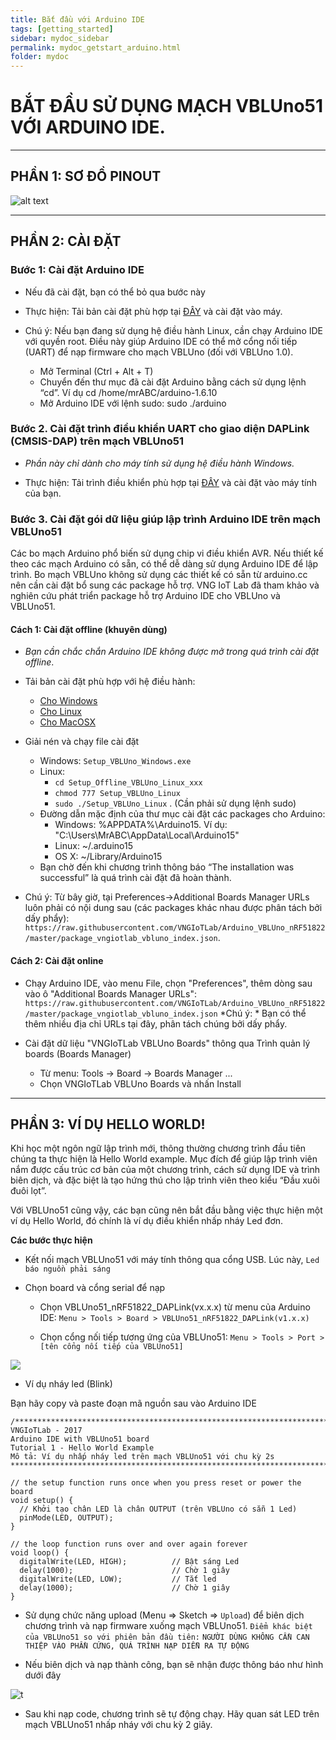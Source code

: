 ```yaml
---
title: Bắt đầu với Arduino IDE
tags: [getting_started]
sidebar: mydoc_sidebar
permalink: mydoc_getstart_arduino.html
folder: mydoc
---
```


# BẮT ĐẦU SỬ DỤNG MẠCH VBLUno51 VỚI ARDUINO IDE.

***

## PHẦN 1: SƠ ĐỒ PINOUT 

![alt text](images/pinout/VBLUno2_Arduino_Pinout.png)

***

## PHẦN 2: CÀI ĐẶT 

### Bước 1: Cài đặt Arduino IDE

* Nếu đã cài đặt, bạn có thể  bỏ qua bước này

* Thực hiện: Tải bản cài đặt phù hợp tại [ĐÂY](http://arduino.cc/en/Main/Software) và cài đặt vào máy. 

* Chú ý: Nếu bạn đang sử dụng hệ điều hành Linux, cần chạy Arduino IDE với quyền root. Điều này giúp Arduino IDE có thể mở cổng nối tiếp (UART) để nạp firmware cho mạch VBLUno (đối với VBLUno 1.0).
    * Mở Terminal (Ctrl + Alt + T)
    * Chuyển đến thư mục đã cài đặt Arduino bằng cách sử dụng lệnh “cd”. 
                       Ví dụ cd /home/mrABC/arduino-1.6.10
    * Mở Arduino IDE với lệnh sudo: sudo ./arduino

### Bước 2. Cài đặt trình điều khiển UART cho giao diện DAPLink (CMSIS-DAP) trên mạch VBLUno51

* *Phần này chỉ dành cho máy tính sử dụng hệ điều hành Windows.*

* Thực hiện: Tải trình điều khiển phù hợp tại [ĐÂY](https://goo.gl/oVdvcv) và cài đặt vào máy tính của bạn.

### Bước 3. Cài đặt gói dữ liệu giúp lập trình Arduino IDE trên mạch VBLUno51

Các bo mạch Arduino phổ biến sử dụng chip vi điều khiển AVR. Nếu thiết kế  theo các mạch Arduino có sẵn, có thể dễ dàng sử dụng Arduino IDE để lập trình. Bo mạch VBLUno không sử dụng các thiết kế có sẵn từ arduino.cc nên cần cài đặt bổ sung các package hỗ trợ. VNG IoT Lab đã tham khảo và nghiên cứu phát triển package hỗ trợ Arduino IDE cho VBLUno và VBLUno51.

#### Cách 1: Cài đặt offline (khuyên dùng)

  * *Bạn cần chắc chắn Arduino IDE không được mở trong quá trình cài đặt offline*.
     
  * Tải bản cài đặt phù hợp với hệ điều hành: 
    * [Cho Windows](https://github.com/VNGIoTLab/Arduino_VBLUno_nRF51822/tree/master/Setup_Offline/Windows)
    * [Cho Linux](https://github.com/VNGIoTLab/Arduino_VBLUno_nRF51822/tree/master/Setup_Offline/Linux)
	* [Cho MacOSX](https://github.com/VNGIoTLab/Arduino_VBLUno_nRF51822/tree/master/Setup_Offline/Mac)
	  
  * Giải nén và chạy file cài đặt 
  	
    * Windows: `Setup_VBLUno_Windows.exe`
    * Linux: 
	    - `cd Setup_Offline_VBLUno_Linux_xxx`
	    - `chmod 777 Setup_VBLUno_Linux`
	    - `sudo ./Setup_VBLUno_Linux` . (Cần phải sử dụng lệnh sudo)
    * Đường dẫn mặc định của thư mục cài đặt các packages cho Arduino: 
		- Windows: %APPDATA%\Arduino15. Ví dụ: "C:\Users\MrABC\AppData\Local\Arduino15"
		- Linux: ~/.arduino15
		- OS X: ~/Library/Arduino15
	* Bạn chờ đến khi chương trình thông báo “The installation was successful” là quá trình cài đặt đã hoàn thành.
  
  * Chú ý: Từ bây giờ, tại Preferences->Additional Boards Manager URLs luôn phải có nội dung sau (các packages khác nhau được phân tách bởi dấy phẩy):
  `https://raw.githubusercontent.com/VNGIoTLab/Arduino_VBLUno_nRF51822/master/package_vngiotlab_vbluno_index.json`.

#### Cách 2: Cài đặt online

  * Chạy Arduino IDE, vào menu File, chọn "Preferences", thêm dòng sau vào ô  "Additional Boards Manager URLs": `https://raw.githubusercontent.com/VNGIoTLab/Arduino_VBLUno_nRF51822/master/package_vngiotlab_vbluno_index.json`
  *Chú ý: * Bạn có thể thêm nhiều địa chỉ URLs tại đây, phân tách chúng bởi dấy phẩy. 	 
       
  * Cài đặt dữ liệu "VNGIoTLab VBLUno Boards" thông qua Trình quản lý boards (Boards Manager) 
    * Từ menu: Tools -> Board -> Boards Manager ...
    * Chọn VNGIoTLab VBLUno Boards và nhấn Install


***
## PHẦN 3: VÍ DỤ HELLO WORLD!

Khi học một ngôn ngữ lập trình mới, thông thường chương trình đầu tiên chúng ta thực hiện là Hello World example. Mục đích để giúp lập trình viên nắm được cấu trúc cơ bản của một chương trình, cách sử dụng IDE và trình biên dịch, và đặc biệt là tạo hứng thú cho lập trình viên theo kiểu “Đầu xuôi đuôi lọt”.

Với VBLUno51 cũng vậy, các bạn cũng nên bắt đầu bằng việc thực hiện một ví dụ Hello World, đó chính là ví dụ điều khiển nhấp nháy Led đơn.

**Các bước thực hiện**

 * Kết nối mạch VBLUno51 với máy tính thông qua cổng USB. Lúc này, `Led báo nguồn phải sáng`
 
 * Chọn board và cổng serial để nạp

	- Chọn VBLUno51_nRF51822_DAPLink(vx.x.x) từ menu của Arduino IDE:
		`Menu > Tools > Board > VBLUno51_nRF51822_DAPLink(v1.x.x)`

	- Chọn cổng nối tiếp tương ứng của VBLUno51:
		`Menu > Tools > Port > [tên cổng nối tiếp của VBLUno51]`

![](images/arduino/getstart/arduino_board.png)

 * Ví dụ nháy led (Blink)

Bạn hãy copy và paste đoạn mã nguồn sau vào Arduino IDE

	/*************************************************************************
	VNGIoTLab - 2017
	Arduino IDE with VBLUno51 board
	Tutorial 1 - Hello World Example
	Mô tả: Ví dụ nhấp nháy led trên mạch VBLUno51 với chu kỳ 2s
	***************************************************************************/
	
	// the setup function runs once when you press reset or power the board
	void setup() {
	  // Khởi tạo chân LED là chân OUTPUT (trên VBLUno có sẵn 1 Led)
	  pinMode(LED, OUTPUT);
	}
	
	// the loop function runs over and over again forever
	void loop() {
	  digitalWrite(LED, HIGH);   		// Bật sáng Led 
	  delay(1000);              		// Chờ 1 giây
	  digitalWrite(LED, LOW);    		// Tắt led
	  delay(1000);              		// Chờ 1 giây
	}


 * Sử dụng chức năng upload (Menu => Sketch => `Upload`) để biên dịch chương trình và nạp firmware xuống mạch VBLUno51.
`Điểm khác biệt của VBLUno51 so với phiên bản đầu tiên:`
`NGƯỜI DÙNG KHÔNG CẦN CAN THIỆP VÀO PHẦN CỨNG, QUÁ TRÌNH NẠP DIỄN RA TỰ ĐỘNG`

* Nếu biên dịch và nạp thành công, bạn sẽ nhận được thông báo như hình dưới đây

![t](images/arduino/getstart/arduino_flash.png)

 * Sau khi nạp code, chương trình sẽ tự động chạy. Hãy quan sát LED trên mạch VBLUno51 nhấp nháy với chu kỳ 2 giây.
